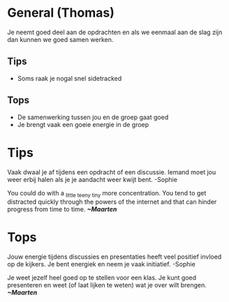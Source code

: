 # General (Thomas)
Je neemt goed deel aan de opdrachten en als we eenmaal aan de slag zijn dan kunnen we goed samen werken. 

## Tips
- Soms raak je nogal snel sidetracked

## Tops
- De samenwerking tussen jou en de groep gaat goed
- Je brengt vaak een goeie energie in de groep
# Tips
Vaak dwaal je af tijdens een opdracht of een discussie. Iemand moet jou weer erbij halen als je je aandacht weer kwijt bent. -Sophie

You could do with a <sub>little teeny tiny</sub> more concentration. You tend to get distracted quickly through the powers of the internet and that can hinder progress from time to time. ***~Maarten***
# Tops
Jouw energie tijdens discussies en presentaties heeft veel positief invloed op de kijkers. Je bent energiek en neem je vaak initiatief. -Sophie

Je weet jezelf heel goed op te stellen voor een klas. Je kunt goed presenteren en weet (of laat lijken te weten) wat je over wilt brengen. ***~Maarten***
